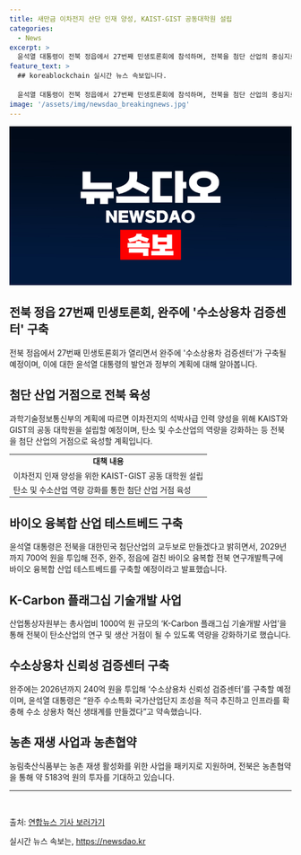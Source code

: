 ```yaml
---
title: 새만금 이차전지 산단 인재 양성, KAIST-GIST 공동대학원 설립
categories:
  - News
excerpt: >
  윤석열 대통령이 전북 정읍에서 27번째 민생토론회에 참석하며, 전북을 첨단 산업의 중심지로 만들기 위한 계획을 발표했다. 한국과학기술원(KAIST)과 광주과학기술원(GIST)의 공동대학원 설립, 바이오 융복합 산업 테스트베드 구축, 수소 상용차 검증센터 구축 등을 포함한 대규모 투자 계획이 발표되었다. 전북은 탄소 및 수소산업 거점으로 육성되며, 농촌 재생 활성화 및 농생명산업 허브 육성 등에도 투자할 예정이다.
feature_text: >
  ## koreablockchain 실시간 뉴스 속보입니다.

  윤석열 대통령이 전북 정읍에서 27번째 민생토론회에 참석하며, 전북을 첨단 산업의 중심지로 만들기 위한 계획을 발표했다. 한국과학기술원(KAIST)과 광주과학기술원(GIST)의 공동대학원 설립, 바이오 융복합 산업 테스트베드 구축, 수소 상용차 검증센터 구축 등을 포함한 대규모 투자 계획이 발표되었다. 전북은 탄소 및 수소산업 거점으로 육성되며, 농촌 재생 활성화 및 농생명산업 허브 육성 등에도 투자할 예정이다.
image: '/assets/img/newsdao_breakingnews.jpg'
---
```


<p><img src="/assets/img/newsdao_breakingnews.jpg" alt="koreablockchain 속보" /></p>

<h2 data-ke-size="size26">전북 정읍 27번째 민생토론회, 완주에 '수소상용차 검증센터' 구축</h2>

<p data-ke-size="size16">전북 정읍에서 27번째 민생토론회가 열리면서 완주에 '수소상용차 검증센터'가 구축될 예정이며, 이에 대한 윤석열 대통령의 발언과 정부의 계획에 대해 알아봅니다.</p>

<h2 data-ke-size="size24">첨단 산업 거점으로 전북 육성</h2>

<p data-ke-size="size16">과학기술정보통신부의 계획에 따르면 이차전지의 석박사급 인력 양성을 위해 KAIST와 GIST의 공동 대학원을 설립할 예정이며, 탄소 및 수소산업의 역량을 강화하는 등 전북을 첨단 산업의 거점으로 육성할 계획입니다.</p>

<table>
  <tr>
    <td style="text-align: center; height: 17px;"><b>대책 내용</b></td>
  </tr>
  <tr>
    <td>이차전지 인재 양성을 위한 KAIST-GIST 공동 대학원 설립</td>
  </tr>
  <tr>
    <td>탄소 및 수소산업 역량 강화를 통한 첨단 산업 거점 육성</td>
  </tr>
</table>

<h2 data-ke-size="size24">바이오 융복합 산업 테스트베드 구축</h2>

<p data-ke-size="size16">윤석열 대통령은 전북을 대한민국 첨단산업의 교두보로 만들겠다고 밝히면서, 2029년까지 700억 원을 투입해 전주, 완주, 정읍에 걸친 바이오 융복합 전북 연구개발특구에 바이오 융복합 산업 테스트베드를 구축할 예정이라고 발표했습니다.</p>

<h2 data-ke-size="size24">K-Carbon 플래그십 기술개발 사업</h2>

<p data-ke-size="size16">산업통상자원부는 총사업비 1000억 원 규모의 ‘K-Carbon 플래그십 기술개발 사업’을 통해 전북이 탄소산업의 연구 및 생산 거점이 될 수 있도록 역량을 강화하기로 했습니다.</p>

<h2 data-ke-size="size24">수소상용차 신뢰성 검증센터 구축</h2>

<p data-ke-size="size16">완주에는 2026년까지 240억 원을 투입해 ‘수소상용차 신뢰성 검증센터’를 구축할 예정이며, 윤석열 대통령은 “완주 수소특화 국가산업단지 조성을 적극 추진하고 인프라를 확충해 수소 상용차 혁신 생태계를 만들겠다”고 약속했습니다.</p>

<h2 data-ke-size="size24">농촌 재생 사업과 농촌협약</h2>

<p data-ke-size="size16">농림축산식품부는 농촌 재생 활성화를 위한 사업을 패키지로 지원하며, 전북은 농촌협약을 통해 약 5183억 원의 투자를 기대하고 있습니다.</p>

<hr>

<p data-ke-size="size16">&nbsp;</p>

<p>출처: <a href="https://www.yna.co.kr/view/AKR20221018070200063?input=1195m" target="_blank">
연합뉴스 기사 보러가기</a></p>
실시간 뉴스 속보는, <a href="https://newsdao.kr" rel="dofollow">https://newsdao.kr</a>


